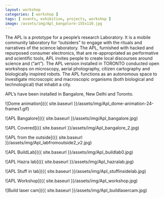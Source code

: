 ```yaml
---
layout: workshop
categories: [ workshop ]
tags: [ events, exhibition, projects, workshop ]
image: /assets/img/Apl_bangalore-155x110.jpg
---
```


The APL is a prototype for a people’s research Laboratory. It is a mobile community laboratory for “outsiders” to engage with the rituals and narratives of the science laboratory. The APL, furnished with hacked and repurposed consumer electronics, that are re-appropriated as performative and scientific tools, APL invites people to create local discourses around science and (“art”). <!--more--> The APL version installed in TORONTO conducted open workshops on microscopy, aerial photography, citizen cartography and biologically inspired robots. The APL functions as an autonomous space to investigate microscopic and macroscopic organisms (both biological and technological) that inhabit a city.

APL’s have been installed in Bangalore, New Delhi and Toronto.

![Dome animation]({{ site.baseurl }}/assets/img/Apl_dome-animation-24-frames1.gif)

![APL Bangalore]({{ site.baseurl }}/assets/img/Apl_bangalore.jpg)

![APL Covered]({{ site.baseurl }}/assets/img/Apl_bangalore_2.jpg)

![APL from the outside]({{ site.baseurl }}/assets/img/Apl_labfromoutside2_v2.jpg)

![APL BuildLab]({{ site.baseurl }}/assets/img/Apl_buildlab0.jpg)

![APL Hazra lab]({{ site.baseurl }}/assets/img/Apl_hazralab.jpg)

![APL Stuff in lab]({{ site.baseurl }}/assets/img/Apl_stuffinsidelab.jpg)

![APL Workshop]({{ site.baseurl }}/assets/img/Apl_workshop.jpg)

![Build laser cam]({{ site.baseurl }}/assets/img/Apl_buildlasercam.jpg)
